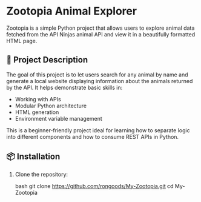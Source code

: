 # Zootopia Animal Explorer

Zootopia is a simple Python project that allows users to explore animal data fetched from the API Ninjas animal API and view it in a beautifully formatted HTML page.

## 📖 Project Description

The goal of this project is to let users search for any animal by name and generate a local website displaying information about the animals returned by the API. It helps demonstrate basic skills in:

- Working with APIs
- Modular Python architecture
- HTML generation
- Environment variable management

This is a beginner-friendly project ideal for learning how to separate logic into different components and how to consume REST APIs in Python.

## 📦 Installation

1. Clone the repository:

   bash
   git clone https://github.com/rongoods/My-Zootopia.git
   cd My-Zootopia
